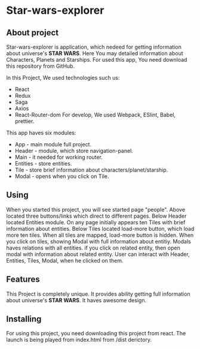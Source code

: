 # Star-wars-explorer

## About project
  Star-wars-explorer is application, which  nedeed for getting information about universe's **STAR WARS**. Here You may detailed information about Characters, Planets and Starships. For used this app, You need download this repository from GitHub.
  
  In this Project, We used technologies such us:
 - React
 - Redux
 - Saga
 - Axios
 - React-Router-dom
 For develop, We used Webpack, ESlint, Babel, prettier.
 
  This app haves six modules:
  - App - main module full project.
  - Header - module, which store navigation-panel.
  - Main - it needed for working router.
  - Entities - store entities.
  - Tile - store brief information about characters/planet/starship.
  - Modal - opens when you click on Tile.
  
  ## Using
  
  When you started this project, you will see started page "people". Above located three buttons/links which direct to different pages. Below Header located Entities module. 
  On any page initially appears ten Tiles with brief information about entities. Below Tiles located load-more button, which load more ten tiles. When all tiles are mapped, load-more button is hidden. When you click on tiles, showing Modal with full information about entitiy. Modals haves relations with all entities. if you click on related entity, then open modal with information about related entity.
  User can interact with Header, Entities, Tiles, Modal, when he clicked on them.
  
  ## Features
  This Project is completely unique. It provides ability getting full information about universe's **STAR WARS**. It haves awesome design.
  
  ## Installing
  For using this project, you need downloading this project from react. The launch is being played from index.html from /dist derictory. 
  
  
